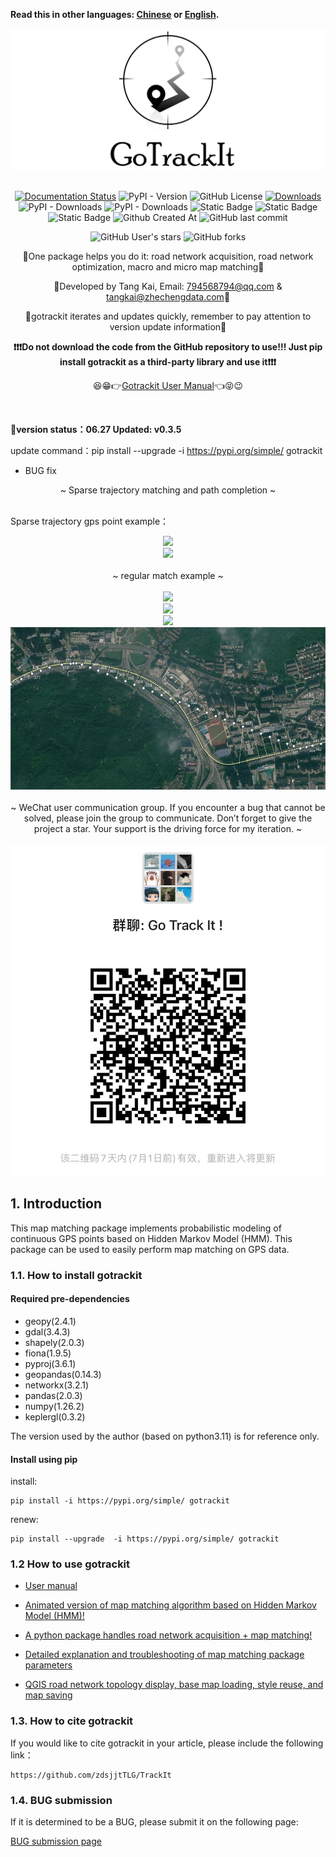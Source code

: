 **Read this in other languages: [Chinese](README.md) or [English](README.md).**

<div align="center">
    <img src="docs/_static/images/gotrackit.png" />
</div>

<br>

<div align=center>

[![Documentation Status](https://readthedocs.org/projects/gotrackit/badge/?version=latest)](https://gotrackit.readthedocs.io/en/latest/?badge=latest)
![PyPI - Version](https://img.shields.io/pypi/v/gotrackit)
![GitHub License](https://img.shields.io/github/license/zdsjjtTLG/Trackit)
[![Downloads](https://static.pepy.tech/badge/gotrackit)](https://pepy.tech/project/gotrackit)
![PyPI - Downloads](https://img.shields.io/pypi/dw/gotrackit)
![PyPI - Downloads](https://img.shields.io/pypi/dm/gotrackit)
![Static Badge](https://img.shields.io/badge/Model-HMM-9EC231)
![Static Badge](https://img.shields.io/badge/Optimization-FastMapMatching-blue)
![Static Badge](https://img.shields.io/badge/Optimization-MultiCoreParallelism-9EC231)
![Github Created At](https://img.shields.io/github/created-at/zdsjjtTLG/Trackit)
![GitHub last commit](https://img.shields.io/github/last-commit/zdsjjtTLG/Trackit)

![GitHub User's stars](https://img.shields.io/github/stars/zdsjjtTLG)
![GitHub forks](https://img.shields.io/github/forks/zdsjjtTLG/Trackit)



💪One package helps you do it: road network acquisition, road network optimization, macro and micro map matching💪

👻Developed by Tang Kai, Email: 794568794@qq.com & tangkai@zhechengdata.com👻

🔑gotrackit iterates and updates quickly, remember to pay attention to version update information🔑

**❗❗❗Do not download the code from the GitHub repository to use!!! Just pip install gotrackit as a third-party library and use it❗❗❗**

😆😁👉[Gotrackit User Manual](https://gotrackit.readthedocs.io/en/latest/)👈😝😉
</div>
<br>


**💬version status：06.27 Updated: v0.3.5**

update command：pip install --upgrade  -i https://pypi.org/simple/ gotrackit

- BUG fix


<div align=center>
~ Sparse trajectory matching and path completion ~
</div>

<br>

Sparse trajectory gps point example：
<div align="center">
    <img src="docs/_static/images/极稀疏轨迹匹配.gif" />
</div>


<div align="center">
    <img src="docs/_static/images/匹配动画样例3.gif" />
</div>


<br>

<div align=center>
~ regular match example ~
</div>

<br>

<div align="center">
    <img src="docs/_static/images/匹配动画样例1.gif" />
</div>

<div align="center">
    <img src="docs/_static/images/匹配动画样例2.gif" />
</div>


<div align="center">
    <img src="docs/_static/images/匹配动画样例4.gif" />
</div>

<div align="center">
    <img src="docs/_static/images/geojson_res.jpg" />
</div>

<br>

<div align=center>
~ WeChat user communication group. If you encounter a bug that cannot be solved, please join the group to communicate. Don’t forget to give the project a star. Your support is the driving force for my iteration. ~
</div>

<br>

<div align="center">
    <img src="docs/_static/images/wxq.jpg" />
</div>


## 1. Introduction
This map matching package implements probabilistic modeling of continuous GPS points based on Hidden Markov Model (HMM). This package can be used to easily perform map matching on GPS data.


### 1.1. How to install gotrackit

#### __Required pre-dependencies__

- geopy(2.4.1)
- gdal(3.4.3)
- shapely(2.0.3)
- fiona(1.9.5)
- pyproj(3.6.1)
- geopandas(0.14.3)
- networkx(3.2.1)
- pandas(2.0.3)
- numpy(1.26.2)
- keplergl(0.3.2)

The version used by the author (based on python3.11) is for reference only.

#### __Install using pip__

install:
``` shell
pip install -i https://pypi.org/simple/ gotrackit
```

renew:
``` shell
pip install --upgrade  -i https://pypi.org/simple/ gotrackit
```

### 1.2 How to use gotrackit

- [User manual](https://gotrackit.readthedocs.io/en/latest/)

- [Animated version of map matching algorithm based on Hidden Markov Model (HMM)!](https://www.bilibili.com/video/BV1gQ4y1w7dC)

- [A python package handles road network acquisition + map matching!](https://www.bilibili.com/video/BV1nC411z7Vg)

- [Detailed explanation and troubleshooting of map matching package parameters](https://www.bilibili.com/video/BV1qK421Y7hV)

- [QGIS road network topology display, base map loading, style reuse, and map saving](https://www.bilibili.com/video/BV1Sq421F7QX)


### 1.3. How to cite gotrackit

If you would like to cite gotrackit in your article, please include the following link：

``` shell
https://github.com/zdsjjtTLG/TrackIt
```

### 1.4. BUG submission

If it is determined to be a BUG, please submit it on the following page:

[BUG submission page](https://github.com/zdsjjtTLG/TrackIt/issues)
